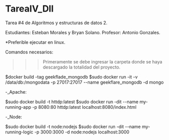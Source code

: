 # TareaIV_Dll

Tarea #4 de Algoritmos y estructuras de datos 2.

Estudiantes: Esteban Morales y Bryan Solano.
Profesor: Antonio Gonzales.

*Preferible ejecutar en linux.

Comandos necesarios:

>>>Primeramente se debe ingresar la carpeta donde se haya descargado la totalidad del proyecto.

$docker build -tag geekflade_mongodb
$sudo docker run -it -v /data/db:/mongodata -p 27017:27017 --name geekflare_mongodb -d mongo

-_Apache:

$sudo docker build -t httdp:latest
$sudo docker run -dit --name my-running-app -p 8080:80 httdp:latest
localhost:8080/index.html

-_Node:

$sudo docker build -t node:nodejs
$sudo docker run -dit --name my-running-logic -p 3000:3000 -d node:nodejs
localhost:3000
